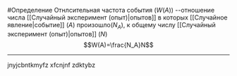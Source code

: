 #Определение 
Отнлсительная частота события ($W(A)$) --отношение числа [[Случайный эксперимент (опыт)|опытов]] в которых [[Случайное явление|событие]]  ($A$) произошло($N_A$), к общему числу [[Случайный эксперимент (опыт)|опытов]] ($N$)
$$W(A)=\frac{N_A}N$$

---
jnyjcbntkmyfz xfcnjnf zdktybz